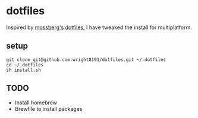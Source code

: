 # dotfiles

Inspired by [mossberg's dotfiles](https://github.com/mossberg/dotfiles), I have tweaked the install for multiplatform.

setup
-----

```
git clone git@github.com:wright8191/dotfiles.git ~/.dotfiles
cd ~/.dotfiles
sh install.sh
```

TODO
----
- Install homebrew
- Brewfile to install packages